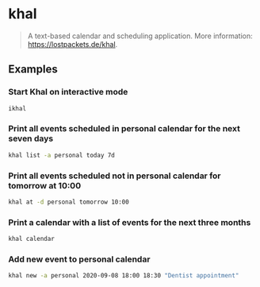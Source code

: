 # khal

> A text-based calendar and scheduling application. More information: <https://lostpackets.de/khal>.

## Examples

### Start Khal on interactive mode

```bash
ikhal
```

### Print all events scheduled in personal calendar for the next seven days

```bash
khal list -a personal today 7d
```

### Print all events scheduled not in personal calendar for tomorrow at 10:00

```bash
khal at -d personal tomorrow 10:00
```

### Print a calendar with a list of events for the next three months

```bash
khal calendar
```

### Add new event to personal calendar

```bash
khal new -a personal 2020-09-08 18:00 18:30 "Dentist appointment"
```
